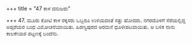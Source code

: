 +++
title = "47 ಕಾಳ ದನುಜರು"

+++
47. ಮೂರು ಕೋಟಿ ಕಾಳ ರಕ್ಕಸರು ಒಬ್ಬರೂ ಉಳಿಯದಂತೆ ಸತ್ತು ಹೋದರು. ನಗರದೊಳಗೆ ಸೆರೆಯಲ್ಲಿದ್ದ ಅಪ್ಸರೆಯರ ಬಂಧ ವಿಮೋಚನೆಯಾಯಿತು. ಹಿರಣ್ಯಪುರದ ಅರಮನೆ ಧೂಳೀಪಟವಾಯಿತು. ಆ ಬಳಿಕ ನಾನು ಕಾಲಕೇಯರ ಪಟ್ಟಣಕ್ಕೆ ಬಂದೆನು.